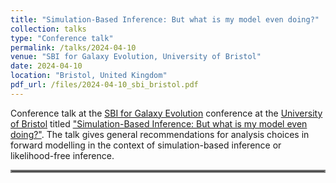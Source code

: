 ```yaml
---
title: "Simulation-Based Inference: But what is my model even doing?"
collection: talks
type: "Conference talk"
permalink: /talks/2024-04-10
venue: "SBI for Galaxy Evolution, University of Bristol"
date: 2024-04-10
location: "Bristol, United Kingdom"
pdf_url: /files/2024-04-10_sbi_bristol.pdf
---
```


Conference talk at the [SBI for Galaxy Evolution](https://sbi-galev.github.io/2024/) conference at the  [University of Bristol](https://www.bristol.ac.uk/) titled ["Simulation-Based Inference: But what is my model even doing?"](../files/2024-04-10_sbi_bristol.pdf). The talk gives general recommendations for analysis choices in forward modelling in the context of simulation-based inference or likelihood-free inference.

<hr style="border:2px solid gray">
